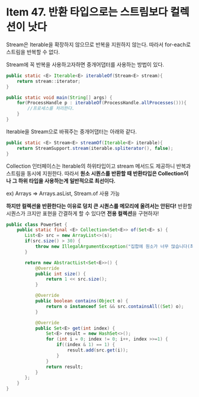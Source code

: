 # Item 47. 반환 타입으로는 스트림보다 컬렉션이 낫다



Stream은  Iterable을 확장하지 않으므로 반복을 지원하지 않는다. 따라서 for-each로 스트림을 반복할 수 없다.

Stream에 꼭 반복을 사용하고자하면 중개어댑터를 사용하는 방법이 있다.

```java
public static <E> Iterable<E> iterableOf(Stream<E> stream){
    return stream::iterator;
}

public static void main(String[] args) {
    for(ProcessHandle p : iterableOf(ProcessHandle.allProcesses())){
        //프로세스를 처리한다. 
    }
}
```

Iterable을 Stream으로 바꿔주는 중개어댑터는 아래와 같다.

```java
public static <E> Stream<E> streamOf(Iterable<E> iterable){
    return StreamSupport.stream(iterable.spliterator(), false);
}
```



Collection 인터페이스는 Iterable의 하위타입이고 stream 메서드도 제공하니 반복과 스트림을 동시에 지원한다. 따라서 **원소 시퀀스를 반환할 때 반환타입은 Collection이나 그 하위 타입을 사용하는게 일반적으로 최선이다.**

ex) Arrays => Arrays.asList, Stream.of 사용 가능

**하지만 컬렉션을 반환한다는 이유로 덩치 큰 시퀀스를 메모리에 올려서는 안된다!** 반환할 시퀀스가 크지만 표현을 간결하게 할 수 있다면 **전용 컬렉션**을 구현하자!

```java
public class PowerSet {
    public static final <E> Collection<Set<E>> of(Set<E> s) {
       List<E> src = new ArrayList<>(s);
       if(src.size() > 30) {
           throw new IllegalArgumentException("집합에 원소가 너무 많습니다(최대 30개).: " + s);
       }

       return new AbstractList<Set<E>>() {
           @Override
           public int size() {
               return 1 << src.size();
           }

           @Override
           public boolean contains(Object o) {
               return o instanceof Set && src.containsAll((Set) o);
           }

           @Override
           public Set<E> get(int index) {
               Set<E> result = new HashSet<>();
               for (int i = 0; index != 0; i++, index >>=1) {
                   if((index & 1) == 1) {
                       result.add(src.get(i));
                   }
               }
               return result;
           }
       };
    }
}
```



